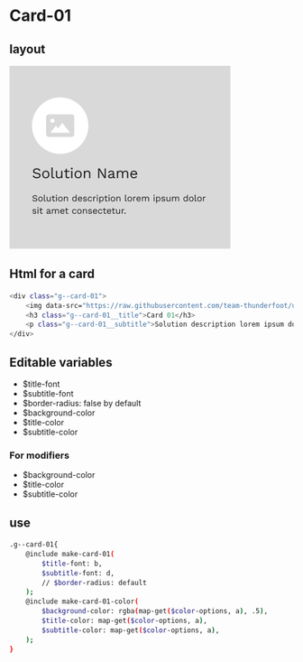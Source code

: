 # Card-01

## layout
![alt text][card-01]

[card-01]: /src/img/global-components/card/card-01.png 

## Html for a card

```sh
<div class="g--card-01">
    <img data-src="https://raw.githubusercontent.com/team-thunderfoot/ui/main/src/img/global-components/card/card-img-placeholder.png" src="/src/img/global-components/placeholder.jpg" alt="alt text" class="g--card-01__media g--lazy-01">
    <h3 class="g--card-01__title">Card 01</h3>
    <p class="g--card-01__subtitle">Solution description lorem ipsum dolor sit amet consectetur.</p>
</div>
```

## Editable variables
- $title-font
- $subtitle-font
- $border-radius: false by default
- $background-color
- $title-color
- $subtitle-color

### For modifiers
- $background-color
- $title-color
- $subtitle-color

## use
```sh
.g--card-01{
    @include make-card-01(
        $title-font: b,
        $subtitle-font: d,
        // $border-radius: default
    );
    @include make-card-01-color(
        $background-color: rgba(map-get($color-options, a), .5),
        $title-color: map-get($color-options, a),
        $subtitle-color: map-get($color-options, a),
    );
}
```